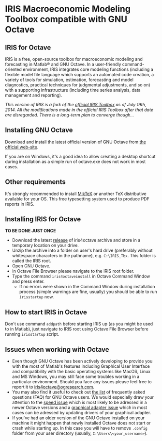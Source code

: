 # IRIS Macroeconomic Modeling Toolbox compatible with GNU Octave

## IRIS for Octave

IRIS is a free, open-source toolbox for macroeconomic modeling and forecasting in Matlab® and GNU Octave. In a user-friendly command-oriented environment, IRIS integrates core modeling functions (including a flexible model file language which supports an automated code creation, a variety of tools for simulation, estimation, forecasting and model diagnostics, practical techniques for judgmental adjustments, and so on) with a supporting infrastructure (including time series analysis, data management and reporting).

*This version of IRIS is a fork of the [official IRIS Toolbox](https://github.com/IRIS-Solutions-Team/IRIS-Toolbox) as of July 19th, 2014. All the modifications made in the official IRIS Toolbox after that date are disregarded. There is a long-term plan to converge though...*

## Installing GNU Octave
Download and install the latest official version of GNU Octave from [the official web-site](http://octave.org).

If you are on Windows, it's a good idea to allow creating a desktop shortcut during installation as a simple run of octave.exe does not work in most cases.

## Other requirements
It's strongly recommended to install [MikTeX](http://miktex.org) or another TeX distributive available for your OS. This free typesetting system used to produce PDF reports in IRIS.

## Installing IRIS for Octave
**TO BE DONE JUST ONCE**

* Download the latest [release](https://github.com/OGResearch/iris4octave/releases) of iris4octave archive and store in a temporary location on your drive.
* Unzip the archive into a folder on user's hard drive (preferably without whitespace characters in the pathname), e.g. `C:\IRIS_Tbx`. This folder is called the IRIS root.
* Open GNU Octave.
* In Octave File Browser please navigate to the IRIS root folder.
* Type the command `iris4octaveinstall` in Octave Command Window and press enter.
  * If no errors were shown in the Command Window during installation process (simple warnings are fine, usually) you should be able to run `irisstartup` now.

## How to start IRIS in Octave
Don't use command `addpath` before starting IRIS up (as you might be used to in Matlab), just navigate to IRIS root using Octave File Browser before running `irisstartup` script.

## Issues when working with Octave
* Even though GNU Octave has been actively developing to provide you with the most of Matlab's features including Graphical User Interface and compatibility with the basic operating systems like MacOS, Linux and MS Windows, you may still face some troubles working in a particular environment. Should you face any issues please feel free to report it to iris4octave@ogresearch.com.
* You may also find it useful to check out [the list](http://wiki.octave.org/FAQ) of frequently asked questions (FAQ) for GNU Octave users. We would especially draw your attention to the [speed issue](http://wiki.octave.org/FAQ#Just-In-Time_compiler) which is most likely to be adressed in a newer Octave versions and a [graphical adapter issue](http://wiki.octave.org/FAQ#Missing_lines_when_printing_under_Windows_with_OpenGL_toolkit_and_Intel_integrated_GPU) which in most cases can be adressed by updating drivers of your graphical adapter.
* If you've had an older version of the GNU Octave installed on your machine it might happen that newly installed Octave does not start or crash while starting up. In this case you will have to remove `.config` folder from your user directory (usually, `C:\Users\<your_username>`).
